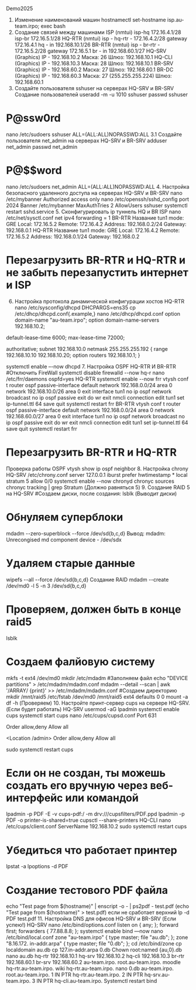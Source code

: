 Demo2025
1. Изменение наименований машин
hostnamectl set-hostname isp.au-team.irpo;
exec bash
2. Создание связей между машинами
ISP (nmtui)
isp-hq  172.16.4.1/28
isp-br  172.16.5.1/28
HQ-RTR (nmtui)
isp - hq-rtr - 172.16.4.2/28 gateway 172.16.4.1 
hq - in  192.168.10.1/26
BR-RTR (nmtui)
isp - br-rtr - 172.16.5.2/28 gateway 172.16.5.1 
br - in 192.168.60.1/27
HQ-SRV (Graphics)
IP - 192.168.10.2  Маска: 26  Шлюз: 192.168.10.1
HQ-CLI (Graphics)
IP - 192.168.10.3  Маска: 28  Шлюз: 192.168.10.1
BR-SRV (Graphics)
IP - 192.168.60.2  Маска: 27  Шлюз: 192.168.60.1
BR-DC (Graphics)
IP - 192.168.60.3  Маска: 27 (255.255.255.224)  Шлюз: 192.168.60.1
3. Создайте пользователя sshuser на серверах HQ-SRV и BR-SRV
Создание пользователей
useradd -m -u 1010 sshuser
passwd sshuser
# P@ssw0rd
nano /etc/sudoers
sshuser ALL=(ALL:ALL)NOPASSWD:ALL
3.1 Создайте пользователя net_admin на серверах HQ-SRV и BR-SRV
adduser net_admin
passwd net_admin
# P@$$word
nano /etc/sudoers
net_admin ALL=(ALL:ALL)NOPASSWD:ALL
4. Настройка безопасного удаленного доступа на серверах HQ-SRV и BR-SRV
nano /etc/mybanner
Authorized access only
nano /etc/openssh/sshd_config
port 2024
Banner /etc/mybanner
MaxAuthTries 2
AllowUsers sshuser
systemctl restart sshd.service
5. Сконфигурировать ip туннель HQ и BR
ISP
nano /etc/net/sysctl.conf
net ipv4 forwarding = 1
BR-RTR
Название tun1
mode: GRE
Local: 172.16.5.2
Remote: 172.16.4.2
Address: 192.168.0.2/24
Gateway: 192.168.0.1
HQ-RTR
Название tun1
mode: GRE
Local: 172.16.4.2
Remote: 172.16.5.2
Address: 192.168.0.1/24
Gateway: 192.168.0.2
# Перезагрузить BR-RTR и HQ-RTR и не забыть перезапустить интернет и ISP
6. Настройка протокола динамической конфигурации хостов HQ-RTR
nano /etc/sysconfig/dhcpd
DHCPARGS=ens35
cp /etc/dhcp/dhcpd.conf{.example,}
nano /etc/dhcp/dhcpd.conf
option domain-name "au-team.irpo";
option domain-name-servers 192.168.10.2;

default-lease-time 6000;
max-lease-time 72000;

authoritative;
subnet 192.168.10.0 netmask 255.255.255.192 {
    range 192.168.10.10 192.168.10.20;
    option routers 192.168.10.1;
}

systemctl enable –-now dhcpd
7. Настройка OSPF HQ-RTR И BR-RTR
#Отключить FireWall systemctl disable firewalld --now hq-r
nano /etc/frr/daemons
ospfd=yes
HQ-RTR
systemctl enable --now frr
vtysh
conf t
router ospf
passive-interface default
network 192.168.0.0/24 area 0
network 192.168.10.0/26 area 0 
exit
interface tun1
no ip ospf network broadcast
no ip ospf passive
exit
do wr
exit
nmcli connection edit tun1
set ip-tunnel.ttl 64
save
quit
systemctl restart frr
BR-RTR
vtysh
conf t
router ospf
passive-interface default
network 192.168.0.0/24 area 0
network 192.168.60.0/27 area 0 
exit
interface tun1
no ip ospf network broadcast
no ip ospf passive
exit
do wr
exit
nmcli connection edit tun1
set ip-tunnel.ttl 64
save
quit
systemctl restart frr
# Перезагрузить BR-RTR и HQ-RTR
Проверка работы OSPF
vtysh
show ip ospf neighbor
8. Настройка chrony HQ-SRV
/etc/chrony.conf
server 127.0.0.1 iburst prefer
hwtimestamp *
local stratum 5
allow 0/0
systemctl enable --now chronyd
chronyc sources
chronyc tracking | grep Stratum (Должно равняться 5)
9. Создание RAID 5 на HQ-SRV
#Создаем диски, после создания:
lsblk (Выводит диски)
# Обнуляем суперблоки 
mdadm --zero-superblock --force /dev/sd{b,c,d}
Вывод: mdadm: Unrecongised md component device - /dev/sdx
# Удаляем старые данные
wipefs --all --force /dev/sd{b,c,d}
Создание RAID
mdadm --create /dev/md0 -l 5 -n 3 /dev/sd{b,c,d}
# Проверяем, должен быть в конце raid5
lsblk
# Создаем фалйовую систему
mkfs -t ext4 /dev/md0
mkdir /etc/mdadm
#Заполняем файл
echo "DEVICE partitions" > /etc/mdadm/mdadm.conf
mdadm --detail --scan | awk '/ARRAY/ {print}' >> /etc/mdadm/mdadm.conf
#Создаем директорию
mkdir /mnt/raid5
/etc/fstab
/dev/md0  /mnt/raid5  ext4  defaults  0  0
mount -a
df -h (Проверяем)
10. Настройте принт-сервер cups на сервере HQ-SRV. (Если будет работать)
HQ-SRV
usermod -aG lpadmin
systemctl enable cups
systemctl start cups
nano /etc/cups/cupsd.conf
Port 631

<Location />
  Order allow,deny
  Allow all
</Location>

<Location /admin>
  Order allow,deny
  Allow all
</Location>

sudo systemctl restart cups
# Если он не создан, ты можешь создать его вручную через веб-интерфейс или командой
lpadmin -p PDF -E -v cups-pdf:/ -m drv:///cupsfilters/PDF.ppd
lpadmin -p PDF -o printer-is-shared=true
cupsctl --share-printers
HQ-CLI
nano /etc/cups/client.conf
ServerName 192.168.10.2
sudo systemctl restart cups
# Убедиться что работает принтер
lpstat -a 
lpoptions -d PDF
# Создание тестового PDF файла
echo "Test page from $(hostname)" | enscript -o - | ps2pdf - test.pdf
(echo "Test page from $(hostname)" > test.pdf) если не сработает верхний
lp -d PDF test.pdf
11. Настройка DNS для офисов HQ-SRV и BR-SRV (Если успею!)
HQ-SRV
nano /etc/bind/options.conf
listen on { any; };
forward first;
forwarders { 77.88.8.8; };
systemctl enable bind —now
nano /etc/bind/local.conf
zone "au-team.irpо" {
        type master;
        file "au.db";
};
zone "8.16.172. in-addr.arpa" {
        type master;
        file "0.db";
};
cd /etc/bind/zone
cp localdomain au.db
cp 127.in-addr.arpa 0.db
Chown root:named {au,0}.db
nano au.db
hq-rtr    192.168.10.1
hq-srv    192.168.10.2
hq-cli    192.168.10.3
br-rtr    192.168.60.1
br-srv    192.168.60.2
au-team.irpo. root.au-team.irpo.
moodle hq-rtr.au-team.irpo.
wiki hq-rtr.au-team.irpo.
nano 0.db
au-team.irpo. root.au-team.irpo.
1 IN PTR hq-rtr.au-team.irpo.
2 IN PTR hq-srv.au-team.irpo.
3 IN PTR hq-cli.au-team.irpo.
Systemctl restart bind
